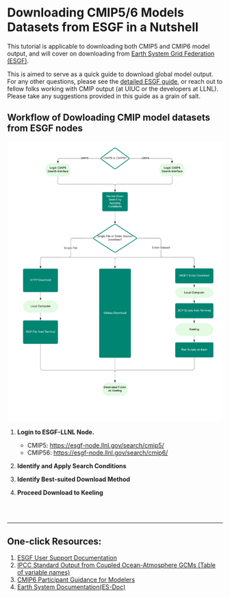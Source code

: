 # Downloading CMIP5/6 Models Datasets from ESGF in a Nutshell

This tutorial is applicable to downloading both CMIP5 and CMIP6 model output, and will cover on downloading from [Earth System Grid Federation (ESGF)](https://esgf-node.llnl.gov/search/cmip6/). 

This is aimed to serve as a quick guide to download global model output. For any other questions, please see the [detailed ESGF guide](https://esgf.github.io/esgf-user-support/user_guide.html?highlight=open%20id), or reach out to fellow folks working with CMIP output (at UIUC or the developers at LLNL). Please take any suggestions provided in this guide as a grain of salt. 


## Workflow of Dowloading CMIP model datasets from ESGF nodes 
![esgfdownloadworkflow](../images/esgfdownloadworkflow.png)

1. **Login to ESGF-LLNL Node.**
    
    - CMIP5: https://esgf-node.llnl.gov/search/cmip5/
    - CMIP56: https://esgf-node.llnl.gov/search/cmip6/

2. **Identify and Apply Search Conditions**
3. **Identify Best-suited Download Method**
4. **Proceed Download to Keeling**
    

<br/><br/>

--------
## One-click Resources: 
1. [ESGF User Support Documentation](https://esgf.github.io/esgf-user-support/)
2. [IPCC Standard Output from Coupled Ocean-Atmosphere GCMs (Table of variable names)](https://pcmdi.llnl.gov/mips/cmip3/variableList.html)
3. [CMIP6 Participant Guidance for Modelers](https://pcmdi.llnl.gov/CMIP6/Guide/modelers.html)
4. [Earth System Documentation(ES-Doc)](https://view.es-doc.org/?renderMethod=id&project=cmip6&id=f83db5ce-af53-4c2e-8cf8-ff4f38e49c3d&version=1&client=esdoc-search)

